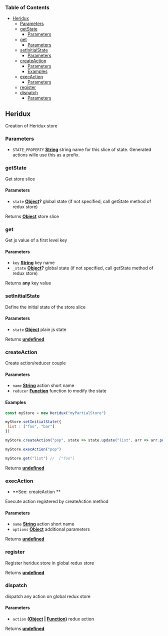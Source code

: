 <!-- Generated by documentation.js. Update this documentation by updating the source code. -->

### Table of Contents

-   [Heridux][1]
    -   [Parameters][2]
    -   [getState][3]
        -   [Parameters][4]
    -   [get][5]
        -   [Parameters][6]
    -   [setInitialState][7]
        -   [Parameters][8]
    -   [createAction][9]
        -   [Parameters][10]
        -   [Examples][11]
    -   [execAction][12]
        -   [Parameters][13]
    -   [register][14]
    -   [dispatch][15]
        -   [Parameters][16]

## Heridux

Creation of Heridux store

### Parameters

-   `STATE_PROPERTY` **[String][17]** string name for this slice of state. Generated actions wille use this as a prefix.

### getState

Get store slice

#### Parameters

-   `state` **[Object][18]?** global state (if not specified, call getState method of redux store)

Returns **[Object][18]** store slice

### get

Get js value of a first level key

#### Parameters

-   `key` **[String][17]** key name
-   `_state` **[Object][18]?** global state (if not specified, call getState method of redux store)

Returns **any** key value

### setInitialState

Define the initial state of the store slice

#### Parameters

-   `state` **[Object][18]** plain js state

Returns **[undefined][19]** 

### createAction

Create action/reducer couple

#### Parameters

-   `name` **[String][17]** action short name
-   `reducer` **[Function][20]** function to modify the state

#### Examples

```javascript
const myStore = new Heridux("myPartialStore")

myStore.setInitialState({
 list : ["foo", "bar"]
})

myStore.createAction("pop", state => state.update("list", arr => arr.pop())

myStore.execAction("pop")

myStore.get("list") //  ["foo"]
```

Returns **[undefined][19]** 

### execAction

-   **See: createAction
    **

Execute action registered by createAction method

#### Parameters

-   `name` **[String][17]** action short name
-   `options` **[Object][18]** additional parameters

Returns **[undefined][19]** 

### register

Register heridux store in global redux store

Returns **[undefined][19]** 

### dispatch

dispatch any action on global redux store

#### Parameters

-   `action` **([Object][18] \| [Function][20])** redux action

Returns **[undefined][19]** 

[1]: #heridux

[2]: #parameters

[3]: #getstate

[4]: #parameters-1

[5]: #get

[6]: #parameters-2

[7]: #setinitialstate

[8]: #parameters-3

[9]: #createaction

[10]: #parameters-4

[11]: #examples

[12]: #execaction

[13]: #parameters-5

[14]: #register

[15]: #dispatch

[16]: #parameters-6

[17]: https://developer.mozilla.org/docs/Web/JavaScript/Reference/Global_Objects/String

[18]: https://developer.mozilla.org/docs/Web/JavaScript/Reference/Global_Objects/Object

[19]: https://developer.mozilla.org/docs/Web/JavaScript/Reference/Global_Objects/undefined

[20]: https://developer.mozilla.org/docs/Web/JavaScript/Reference/Statements/function
